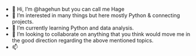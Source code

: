 - 👋 Hi, I’m @hagehun but you can call me Hage
- 👀 I’m interested in many things but here mostly Python & connecting projects.
- 🌱 I’m currently learning Python and data analysis.
- 💞️ I’m looking to collaborate on anything that you think would move me in the good direction regarding the above mentioned topics.
- 📫 
